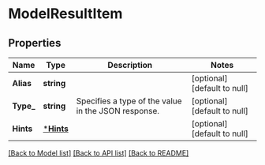# ModelResultItem

## Properties
Name | Type | Description | Notes
------------ | ------------- | ------------- | -------------
**Alias** | **string** |  | [optional] [default to null]
**Type_** | **string** | Specifies a type of the value in the JSON response. | [optional] [default to null]
**Hints** | [***Hints**](Hints.md) |  | [optional] [default to null]

[[Back to Model list]](../README.md#documentation-for-models) [[Back to API list]](../README.md#documentation-for-api-endpoints) [[Back to README]](../README.md)

